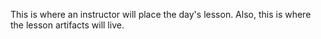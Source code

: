 This is where an instructor will place the day's lesson. Also, this is where the lesson artifacts will live.  
